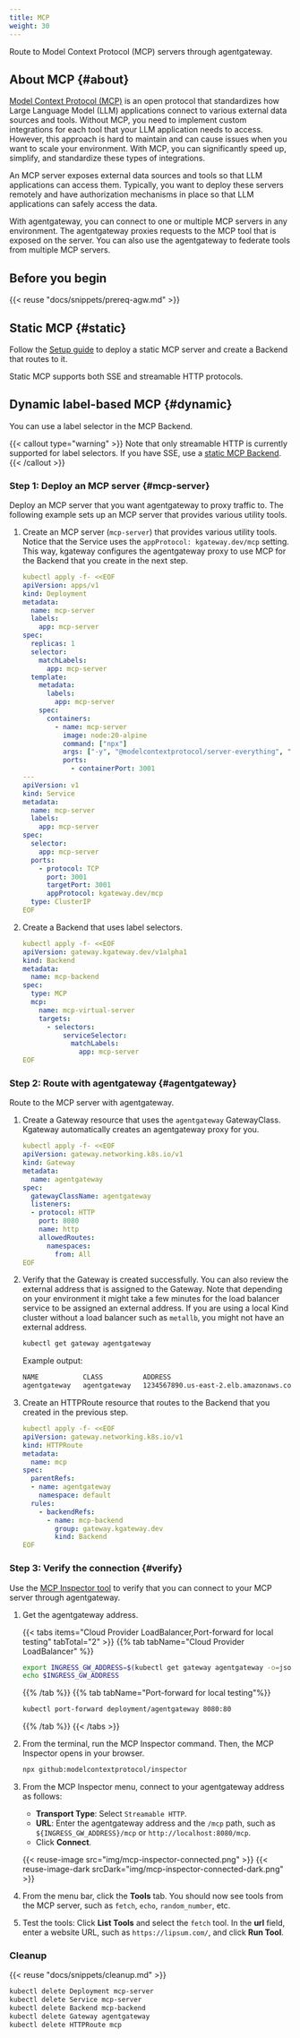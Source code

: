 ```yaml
---
title: MCP
weight: 30
---
```


Route to Model Context Protocol (MCP) servers through agentgateway.

## About MCP {#about}

[Model Context Protocol (MCP)](https://modelcontextprotocol.io/introduction) is an open protocol that standardizes how Large Language Model (LLM) applications connect to various external data sources and tools. Without MCP, you need to implement custom integrations for each tool that your LLM application needs to access. However, this approach is hard to maintain and can cause issues when you want to scale your environment. With MCP, you can significantly speed up, simplify, and standardize these types of integrations.

An MCP server exposes external data sources and tools so that LLM applications can access them. Typically, you want to deploy these servers remotely and have authorization mechanisms in place so that LLM applications can safely access the data.

With agentgateway, you can connect to one or multiple MCP servers in any environment. The agentgateway proxies requests to the MCP tool that is exposed on the server. You can also use the agentgateway to federate tools from multiple MCP servers.

## Before you begin

{{< reuse "docs/snippets/prereq-agw.md" >}}

## Static MCP {#static}

Follow the [Setup guide](../setup/) to deploy a static MCP server and create a Backend that routes to it.

Static MCP supports both SSE and streamable HTTP protocols.

## Dynamic label-based MCP {#dynamic}

You can use a label selector in the MCP Backend.

{{< callout type="warning" >}}
Note that only streamable HTTP is currently supported for label selectors. If you have SSE, use a [static MCP Backend](#static).
{{< /callout >}}

### Step 1: Deploy an MCP server {#mcp-server}

Deploy an MCP server that you want agentgateway to proxy traffic to. The following example sets up an MCP server that provides various utility tools.

1. Create an MCP server (`mcp-server`) that provides various utility tools. Notice that the Service uses the `appProtocol: kgateway.dev/mcp` setting. This way, kgateway configures the agentgateway proxy to use MCP for the Backend that you create in the next step.

   ```yaml
   kubectl apply -f- <<EOF
   apiVersion: apps/v1
   kind: Deployment
   metadata:
     name: mcp-server
     labels:
       app: mcp-server
   spec:
     replicas: 1
     selector:
       matchLabels:
         app: mcp-server
     template:
       metadata:
         labels:
           app: mcp-server
       spec:
         containers:
           - name: mcp-server
             image: node:20-alpine
             command: ["npx"]
             args: ["-y", "@modelcontextprotocol/server-everything", "streamableHttp"]
             ports:
               - containerPort: 3001
   ---
   apiVersion: v1
   kind: Service
   metadata:
     name: mcp-server
     labels:
       app: mcp-server
   spec:
     selector:
       app: mcp-server
     ports:
       - protocol: TCP
         port: 3001
         targetPort: 3001
         appProtocol: kgateway.dev/mcp
     type: ClusterIP
   EOF
   ```

2. Create a Backend that uses label selectors.

   ```yaml
   kubectl apply -f- <<EOF
   apiVersion: gateway.kgateway.dev/v1alpha1
   kind: Backend
   metadata:
     name: mcp-backend
   spec:
     type: MCP
     mcp:
       name: mcp-virtual-server
       targets:
         - selectors:
             serviceSelector:
               matchLabels:
                 app: mcp-server
   EOF
   ```

### Step 2: Route with agentgateway {#agentgateway}

Route to the MCP server with agentgateway.

1. Create a Gateway resource that uses the `agentgateway` GatewayClass. Kgateway automatically creates an agentgateway proxy for you.

   ```yaml
   kubectl apply -f- <<EOF
   apiVersion: gateway.networking.k8s.io/v1
   kind: Gateway
   metadata:
     name: agentgateway
   spec:
     gatewayClassName: agentgateway
     listeners:
     - protocol: HTTP
       port: 8080
       name: http
       allowedRoutes:
         namespaces:
           from: All
   EOF
   ```

2. Verify that the Gateway is created successfully. You can also review the external address that is assigned to the Gateway. Note that depending on your environment it might take a few minutes for the load balancer service to be assigned an external address. If you are using a local Kind cluster without a load balancer such as `metallb`, you might not have an external address.

   ```sh
   kubectl get gateway agentgateway
   ```

   Example output: 
   
   ```txt
   NAME           CLASS          ADDRESS                                  PROGRAMMED   AGE
   agentgateway   agentgateway   1234567890.us-east-2.elb.amazonaws.com   True         93s
   ```

3. Create an HTTPRoute resource that routes to the Backend that you created in the previous step.

   ```yaml
   kubectl apply -f- <<EOF
   apiVersion: gateway.networking.k8s.io/v1
   kind: HTTPRoute
   metadata:
     name: mcp
   spec:
     parentRefs:
     - name: agentgateway
       namespace: default
     rules:
       - backendRefs:
         - name: mcp-backend
           group: gateway.kgateway.dev
           kind: Backend   
   EOF
   ```

### Step 3: Verify the connection {#verify}

Use the [MCP Inspector tool](https://modelcontextprotocol.io/legacy/tools/inspector) to verify that you can connect to your MCP server through agentgateway.

1. Get the agentgateway address.
   
   {{< tabs items="Cloud Provider LoadBalancer,Port-forward for local testing" tabTotal="2" >}}
   {{% tab tabName="Cloud Provider LoadBalancer" %}}
   ```sh
   export INGRESS_GW_ADDRESS=$(kubectl get gateway agentgateway -o=jsonpath="{.status.addresses[0].value}")
   echo $INGRESS_GW_ADDRESS
   ```
   {{% /tab %}}
   {{% tab tabName="Port-forward for local testing"%}}
   ```sh
   kubectl port-forward deployment/agentgateway 8080:80
   ```
   {{% /tab %}}
   {{< /tabs >}}

2. From the terminal, run the MCP Inspector command. Then, the MCP Inspector opens in your browser.
   
   ```sh
   npx github:modelcontextprotocol/inspector
   ```
   
3. From the MCP Inspector menu, connect to your agentgateway address as follows:
   * **Transport Type**: Select `Streamable HTTP`.
   * **URL**: Enter the agentgateway address and the `/mcp` path, such as `${INGRESS_GW_ADDRESS}/mcp` or `http://localhost:8080/mcp`.
   * Click **Connect**.

   {{< reuse-image src="img/mcp-inspector-connected.png" >}}
   {{< reuse-image-dark srcDark="img/mcp-inspector-connected-dark.png" >}}

4. From the menu bar, click the **Tools** tab. You should now see tools from the MCP server, such as `fetch`, `echo`, `random_number`, etc.

5. Test the tools: Click **List Tools** and select the `fetch` tool. In the **url** field, enter a website URL, such as `https://lipsum.com/`, and click **Run Tool**.

### Cleanup

{{< reuse "docs/snippets/cleanup.md" >}}

```sh
kubectl delete Deployment mcp-server
kubectl delete Service mcp-server
kubectl delete Backend mcp-backend
kubectl delete Gateway agentgateway
kubectl delete HTTPRoute mcp
```

<!-- TODO: Multiplex MCP

## Multiplex MCP {#multiplex}

To federate multiple MCP servers on the same gateway, you can use a label selector in the MCP Backend.

This approach makes it easier for you to add more MCP servers by adding labels. It also lets your clients access tools from multiple MCP servers through a single endpoint and MCP connection.

{{< callout type="warning" >}}
Note that only streamable HTTP is currently supported for label selectors. If you have SSE, use a [static MCP Backend](#static).
{{< /callout >}}

### Step 1: Deploy MCP servers {#mcp-servers}

Deploy multiple Model Context Protocol (MCP) servers that you want agentgateway to proxy traffic to. The following example sets up two MCP servers with different tools: one `npx` based MCP server that provides various utility tools and a Python-based `uvx` MCP server that provides time-related tools.

1. Create an MCP server (`mcp-server`) that provides various utility tools. Notice that the Service uses the `appProtocol: kgateway.dev/mcp` setting. This way, kgateway configures the agentgateway proxy to use MCP for the Backend that you create in the next step.

   ```yaml
   kubectl apply -f- <<EOF
   apiVersion: apps/v1
   kind: Deployment
   metadata:
     name: mcp-server
     labels:
       app: mcp-server
   spec:
     replicas: 1
     selector:
       matchLabels:
         app: mcp-server
     template:
       metadata:
         labels:
           app: mcp-server
       spec:
         containers:
           - name: mcp-server
             image: node:20-alpine
             command: ["npx"]
             args: ["-y", "@modelcontextprotocol/server-everything", "streamableHttp"]
             ports:
               - containerPort: 3001
           - name: mcp-everything
             image: node:20-alpine
             command: ["npx"]
             args: ["-y", "@modelcontextprotocol/server-everything", "streamableHttp", "--port", "3002"]
             ports:
               - containerPort: 3002
   ---
   apiVersion: v1
   kind: Service
   metadata:
     name: mcp-server
     labels:
       app: mcp-server
   spec:
     selector:
       app: mcp-server
     ports:
       - name: mcp-server
         protocol: TCP
         port: 3001
         targetPort: 3001
         appProtocol: kgateway.dev/mcp
       - name: mcp-everything
         protocol: TCP
         port: 3002
         targetPort: 3002
         appProtocol: kgateway.dev/mcp
     type: ClusterIP
   EOF
   ```

2. Create a Backend that uses label selectors to discover and federate both MCP servers.

   ```yaml
   kubectl apply -f- <<EOF
   apiVersion: gateway.kgateway.dev/v1alpha1
   kind: Backend
   metadata:
     name: mcp-backend
   spec:
     type: MCP
     mcp:
       name: mcp-federated-server
       targets:
         - selectors:
             serviceSelector:
               matchLabels:
                 app: mcp-server
   EOF
   ```

### Step 2: Route with agentgateway {#agentgateway}

Route to the federated MCP servers with agentgateway.

1. Create a Gateway resource that uses the `agentgateway` GatewayClass. Kgateway automatically creates an agentgateway proxy for you.

   ```yaml
   kubectl apply -f- <<EOF
   apiVersion: gateway.networking.k8s.io/v1
   kind: Gateway
   metadata:
     name: agentgateway
   spec:
     gatewayClassName: agentgateway
     listeners:
     - protocol: HTTP
       port: 8080
       name: http
   EOF
   ```

2. Verify that the Gateway is created successfully. You can also review the external address that is assigned to the Gateway. Note that depending on your environment it might take a few minutes for the load balancer service to be assigned an external address. If you are using a local Kind cluster without a load balancer such as `metallb`, you might not have an external address.

   ```sh
   kubectl get gateway agentgateway
   ```

   Example output: 
   
   ```txt
   NAME           CLASS          ADDRESS                                  PROGRAMMED   AGE
   agentgateway   agentgateway   1234567890.us-east-2.elb.amazonaws.com   True         93s
   ```

3. Create an HTTPRoute resource that routes to the Backend that you created in the previous step.

   ```yaml
   kubectl apply -f- <<EOF
   apiVersion: gateway.networking.k8s.io/v1
   kind: HTTPRoute
   metadata:
     name: mcp
   spec:
     parentRefs:
     - name: agentgateway
     rules:
       - backendRefs:
         - name: mcp-backend
           group: gateway.kgateway.dev
           kind: Backend   
   EOF
   ```

### Step 3: Verify the connection {#verify}

You can verify the connection to the MCP server through a command line tool with `curl` requests or a user interface that is provided by the MCP Inspector tool.

#### Curl requests in terminal {#cli}

1. Get the address of the Gateway for your MCP routes.
   
   {{< tabs items="Cloud Provider LoadBalancer,Port-forward for local testing" tabTotal="2"  >}}
   {{% tab tabName="Cloud Provider LoadBalancer" %}}
   ```sh
   export INGRESS_GW_ADDRESS=$(kubectl get svc -n default agentgateway -o jsonpath="{.status.loadBalancer.ingress[0]['hostname','ip']}")
   echo $INGRESS_GW_ADDRESS  
   ```
   {{% /tab %}}
   {{% tab tabName="Port-forward for local testing"  %}}
   ```sh
   kubectl port-forward deployment/agentgateway -n default 8080:8080
   ```
   {{% /tab %}}
   {{< /tabs >}}

2. Send a request through the Gateway to start a session.

   {{< tabs items="Cloud Provider LoadBalancer,Port-forward for local testing" tabTotal="2"  >}}
   {{% tab tabName="Cloud Provider LoadBalancer" %}}
   ```sh
   curl -v $INGRESS_GW_ADDRESS:8080/sse
   ```
   {{% /tab %}}
   {{% tab tabName="Port-forward for local testing"  %}}
   ```sh
   curl -v localhost:8080/sse
   ```
   {{% /tab %}}
   {{< /tabs >}}

   Example output:
   ```
   event: endpoint
   data: ?sessionId=c1a54dcb-be11-4f91-91b5-a1abf67deca2
   ```

3. Save the session ID from the output as an environment variable. In the example, the session ID is `c1a54dcb-be11-4f91-91b5-a1abf67deca2`.

   ```sh
   export SESSION_ID=c1a54dcb-be11-4f91-91b5-a1abf67deca2
   ``` 

4. Send a request to initialize the connection with your MCP server.

   {{< tabs items="Cloud Provider LoadBalancer,Port-forward for local testing" tabTotal="2" >}}
   {{% tab tabName="Cloud Provider LoadBalancer" %}}
   ```sh
   curl "$INGRESS_GW_ADDRESS:8080/mcp?sessionId=$SESSION_ID" -v \
     -H "Accept: text/event-stream,application/json" \
     --json '{"method":"initialize","params":{"protocolVersion":"2024-11-05","capabilities":{"roots":{}},"clientInfo":{"name":"claude-code","version":"1.0.60"}},"jsonrpc":"2.0","id":0}'
   ```
   {{% /tab %}}
   {{% tab tabName="Port-forward for local testing" %}}
   ```sh
   curl "http://localhost:8080/mcp?sessionId=$SESSION_ID" -v \
     -H "Accept: text/event-stream,application/json" \
     --json '{"method":"initialize","params":{"protocolVersion":"2024-11-05","capabilities":{"roots":{}},"clientInfo":{"name":"claude-code","version":"1.0.60"}},"jsonrpc":"2.0","id":0}'
   ```
   {{% /tab %}}
   {{< /tabs >}}

   **Note**: If you encounter connection issues, try using the MCP Inspector tool instead, which handles the protocol negotiation automatically.

#### Browser-based MCP Inspector {#ui}

Use the [MCP Inspector tool](https://modelcontextprotocol.io/legacy/tools/inspector) to verify that you can connect to your federated MCP servers through agentgateway.

1. Get the agentgateway address.
   
   {{< tabs items="Cloud Provider LoadBalancer,Port-forward for local testing" tabTotal="2" >}}
   {{% tab tabName="Cloud Provider LoadBalancer" %}}
   ```sh
   export INGRESS_GW_ADDRESS=$(kubectl get gateway agentgateway -o=jsonpath="{.status.addresses[0].value}")
   echo $INGRESS_GW_ADDRESS
   ```
   {{% /tab %}}
   {{% tab tabName="Port-forward for local testing"%}}
   ```sh
   kubectl port-forward deployment/agentgateway 8080:80
   ```
   {{% /tab %}}
   {{< /tabs >}}

2. From the terminal, run the MCP Inspector command. Then, the MCP Inspector opens in your browser.
   
   ```sh
   npx github:modelcontextprotocol/inspector
   ```
   
3. From the MCP Inspector menu, connect to your agentgateway address as follows:
   * **Transport Type**: Select `Streamable HTTP`.
   * **URL**: Enter the agentgateway address and the `/mcp` path, such as `${INGRESS_GW_ADDRESS}/mcp` or `http://localhost:8080/mcp`.
   * Click **Connect**.

   {{< reuse-image src="img/mcp-inspector-connected.png" >}}
   {{< reuse-image-dark srcDark="img/mcp-inspector-connected-dark.png" >}}

4. From the menu bar, click the **Tools** tab. You should now see tools from both MCP servers:
   * **From `mcp-server`**: Tools like `fetch`, `echo`, `random_number`, etc.
   * **From `mcp-server-filesystem`**: Tools like `read_file`, `write_file`, `list_directory`, etc.

5. Test the federated tools:
   * **Test the `fetch` tool**: Click **List Tools** and select the `fetch` tool. In the **url** field, enter a website URL, such as `https://lipsum.com/`, and click **Run Tool**.
   * **Test the `list_directory` tool**: Click **List Tools** and select the `list_directory` tool. In the **path** field, enter `/tmp`, and click **Run Tool** to list the contents of the temporary directory.

### Cleanup

{{< reuse "docs/snippets/cleanup.md" >}}

```sh
kubectl delete Deployment mcp-server
kubectl delete Deployment mcp-server-filesystem
kubectl delete Service mcp-server
kubectl delete Service mcp-server-filesystem
kubectl delete Backend mcp-backend
kubectl delete Gateway agentgateway
kubectl delete HTTPRoute mcp
```

-->